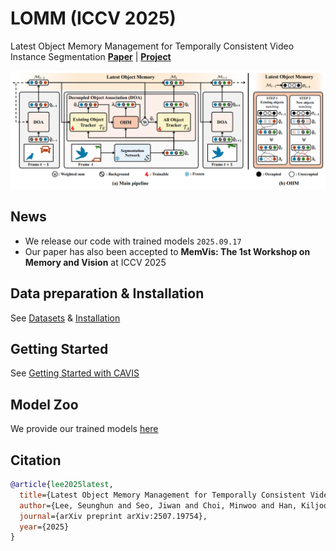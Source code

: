 # LOMM (ICCV 2025)
Latest Object Memory Management for Temporally Consistent Video Instance Segmentation
[**Paper**](https://arxiv.org/abs/2507.19754) \| [**Project**](https://seung-hun-lee.github.io/projects/LOMM/)

<img src="https://github.com/Seung-Hun-Lee/LOMM/blob/main/assets/LOMM_ICCV_2025.png" width="800"/>
</div>

## News
- We release our code with trained models `2025.09.17`
- Our paper has also been accepted to **MemVis: The 1st Workshop on Memory and Vision** at ICCV 2025

## Data preparation & Installation
See [Datasets](datasets/README.md) & [Installation](INSTALL.md)

## Getting Started
See [Getting Started with CAVIS](GETTING_STARTED.md)

## Model Zoo
We provide our trained models [here](MODEL_ZOO.md)

## Citation
```BibTeX
@article{lee2025latest,
  title={Latest Object Memory Management for Temporally Consistent Video Instance Segmentation},
  author={Lee, Seunghun and Seo, Jiwan and Choi, Minwoo and Han, Kiljoon and Jeong, Jaehoon and Durante, Zane and Adeli, Ehsan and Park, Sang Hyun and Im, Sunghoon},
  journal={arXiv preprint arXiv:2507.19754},
  year={2025}
}
```
